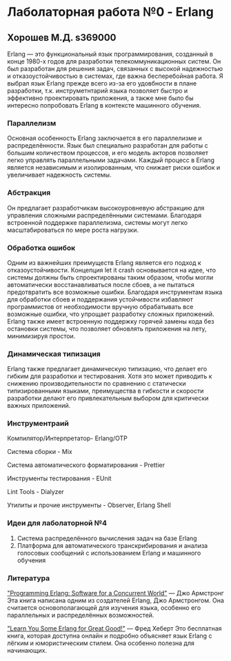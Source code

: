 # Лаболаторная работа №0 - Erlang
## Хорошев М.Д. s369000
Erlang — это функциональный язык программирования, созданный в конце 1980-х годов для разработки телекоммуникационных систем. Он был разработан  для решения задач, связанных с высокой надежностью и отказоустойчивостью в системах, где важна бесперебойная работа. Я выбрал язык Erlang прежде всего из-за его удовбности в плане разработки, т.к. инструметнтарий языка позволяет быстро и эффективно проектировать приложения, а также мне было бы интересно попробовать Erlang в контексте машинного обучения.
### Параллелизм
Основная особенность Erlang заключается в его параллелизме и распределённости. Язык был специально разработан для работы с большим количеством процессов, и его модель акторов позволяет легко управлять параллельными задачами. Каждый процесс в Erlang является независимым и изолированным, что снижает риски ошибок и увеличивает надежность системы.
### Абстракция
Он предлагает разработчикам высокоуровневую абстракцию для управления сложными распределёнными системами. Благодаря встроенной поддержке параллелизма, системы могут легко масштабироваться по мере роста нагрузки.
### Обработка ошибок
Одним из важнейших преимуществ Erlang является его подход к отказоустойчивости. Концепция let it crash основывается на идее, что системы должны быть спроектированы таким образом, чтобы могли автоматически восстанавливаться после сбоев, а не пытаться предотвратить все возможные ошибки. Благодаря инструментам языка для обработки сбоев и поддержания устойчивости избавляют программистов от необходимости вручную обрабатывать все возможные ошибки, что упрощает разработку сложных приложений. Erlang также имеет встроенную поддержку горячей замены кода без остановки системы, что позволяет обновлять приложения на лету, минимизируя простои.
### Динамическая типизация
Erlang также предлагает динамическую типизацию, что делает его гибким для разработки и тестирования. Хотя это может приводить к снижению производительности по сравнению с статически типизированными языками, преимущества в гибкости и скорости разработки делают его привлекательным выбором для критически важных приложений.
### Инструментраий
Компилятор/Интерпретатор- Erlang/OTP

Система сборки - Mix

Система автоматического форматирования - Prettier

Инструменты тестирования - EUnit

Lint Tools - Dialyzer

Утилиты и прочие инструменты - Observer, Erlang Shell
### Идеи для лаболаторной №4
1. Система распределённого вычисления задач на базе Erlang
2.  Платформа для автоматического транскрибирования и анализа голосовых сообщений с использованием Erlang и машинного обучения
### Литература
["Programming Erlang: Software for a Concurrent World"](https://www.programmer-books.com/wp-content/uploads/2018/10/Programming-Erlang-Software-for-a-Concurrent-World.pdf) — Джо Армстронг
Эта книга написана одним из создателей Erlang, Джо Армстронгом. Она считается основополагающей для изучения языка, особенно его параллельных и распределённых возможностей. 

["Learn You Some Erlang for Great Good!"](https://books.google.ru/books?id=WgYvDwAAQBAJ&hl=ru) — Фред Хеберт
Это бесплатная книга, которая доступна онлайн и подробно объясняет язык Erlang с лёгким и юмористическим стилем. Она особенно полезна для начинающих.
